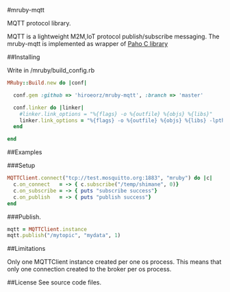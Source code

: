 #mruby-mqtt

MQTT protocol library.

MQTT is a lightweight M2M,IoT protocol publish/subscribe messaging.
The mruby-mqtt is implemented as wrapper of [Paho C library](http://www.eclipse.org/paho/)

##Installing

Write in /mruby/build_config.rb

```ruby
MRuby::Build.new do |conf|

  conf.gem :github => 'hiroeorz/mruby-mqtt', :branch => 'master'

  conf.linker do |linker|
    #linker.link_options = "%{flags} -o %{outfile} %{objs} %{libs}"
    linker.link_options = "%{flags} -o %{outfile} %{objs} %{libs} -lpthread -Wl -lm"
  end

end
```

##Examples

###Setup

```ruby
MQTTClient.connect("tcp://test.mosquitto.org:1883", "mruby") do |c|
  c.on_connect   = -> { c.subscribe("/temp/shimane", 0)}
  c.on_subscribe = -> { puts "subscribe success"}
  c.on_publish   = -> { puts "publish success"}
end
```

###Publish.

```ruby
mqtt = MQTTClient.instance
mqtt.publish("/mytopic", "mydata", 1)
```

##Limitations

Only one MQTTClient instance created per one os process. This means that only one connection created to the broker per os process.

##License
See source code files.

